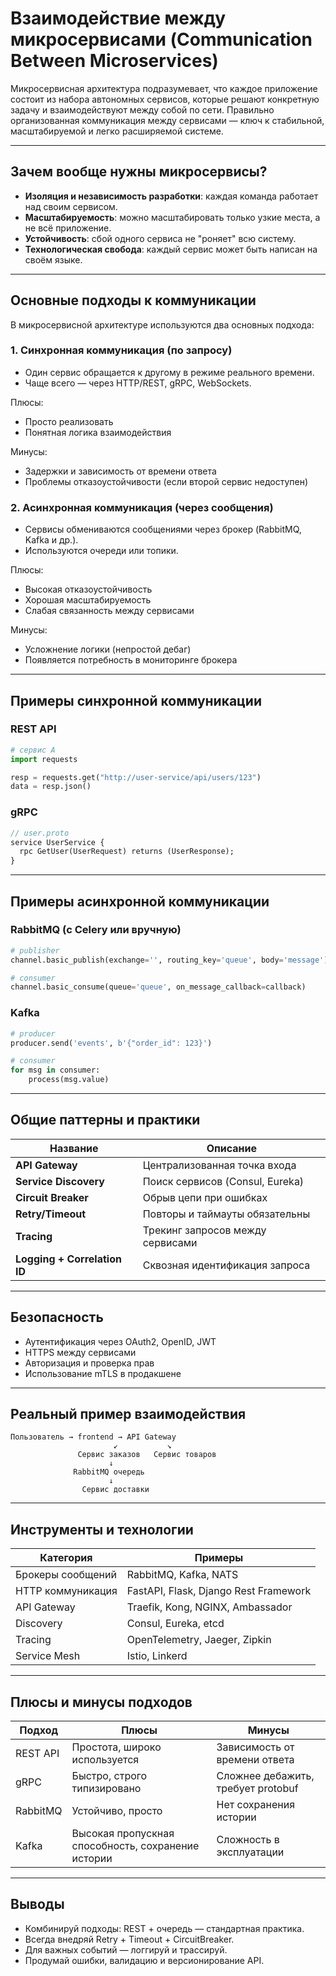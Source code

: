 # Взаимодействие между микросервисами (Communication Between Microservices)

Микросервисная архитектура подразумевает, что каждое приложение состоит из набора автономных сервисов, которые решают конкретную задачу и взаимодействуют между собой по сети. Правильно организованная коммуникация между сервисами — ключ к стабильной, масштабируемой и легко расширяемой системе.

---

## Зачем вообще нужны микросервисы?

- **Изоляция и независимость разработки**: каждая команда работает над своим сервисом.
- **Масштабируемость**: можно масштабировать только узкие места, а не всё приложение.
- **Устойчивость**: сбой одного сервиса не "роняет" всю систему.
- **Технологическая свобода**: каждый сервис может быть написан на своём языке.

---

## Основные подходы к коммуникации

В микросервисной архитектуре используются два основных подхода:

### 1. Синхронная коммуникация (по запросу)

- Один сервис обращается к другому в режиме реального времени.
- Чаще всего — через HTTP/REST, gRPC, WebSockets.

Плюсы:

- Просто реализовать
- Понятная логика взаимодействия

Минусы:

- Задержки и зависимость от времени ответа
- Проблемы отказоустойчивости (если второй сервис недоступен)

### 2. Асинхронная коммуникация (через сообщения)

- Сервисы обмениваются сообщениями через брокер (RabbitMQ, Kafka и др.).
- Используются очереди или топики.

Плюсы:

- Высокая отказоустойчивость
- Хорошая масштабируемость
- Слабая связанность между сервисами

Минусы:

- Усложнение логики (непростой дебаг)
- Появляется потребность в мониторинге брокера

---

## Примеры синхронной коммуникации

### REST API

```python
# сервис A
import requests

resp = requests.get("http://user-service/api/users/123")
data = resp.json()
```

### gRPC

```proto
// user.proto
service UserService {
  rpc GetUser(UserRequest) returns (UserResponse);
}
```

---

## Примеры асинхронной коммуникации

### RabbitMQ (с Celery или вручную)

```python
# publisher
channel.basic_publish(exchange='', routing_key='queue', body='message')

# consumer
channel.basic_consume(queue='queue', on_message_callback=callback)
```

### Kafka

```python
# producer
producer.send('events', b'{"order_id": 123}')

# consumer
for msg in consumer:
    process(msg.value)
```

---

## Общие паттерны и практики

| Название                     | Описание                         |
| ---------------------------- | -------------------------------- |
| **API Gateway**              | Централизованная точка входа     |
| **Service Discovery**        | Поиск сервисов (Consul, Eureka)  |
| **Circuit Breaker**          | Обрыв цепи при ошибках           |
| **Retry/Timeout**            | Повторы и таймауты обязательны   |
| **Tracing**                  | Трекинг запросов между сервисами |
| **Logging + Correlation ID** | Сквозная идентификация запроса   |

---

## Безопасность

- Аутентификация через OAuth2, OpenID, JWT
- HTTPS между сервисами
- Авторизация и проверка прав
- Использование mTLS в продакшене

---

## Реальный пример взаимодействия

```
Пользователь → frontend → API Gateway
                       ↙           ↘
               Сервис заказов   Сервис товаров
                      ↓
              RabbitMQ очередь
                      ↓
                Сервис доставки
```

---

## Инструменты и технологии

| Категория         | Примеры                               |
| ----------------- | ------------------------------------- |
| Брокеры сообщений | RabbitMQ, Kafka, NATS                 |
| HTTP коммуникация | FastAPI, Flask, Django Rest Framework |
| API Gateway       | Traefik, Kong, NGINX, Ambassador      |
| Discovery         | Consul, Eureka, etcd                  |
| Tracing           | OpenTelemetry, Jaeger, Zipkin         |
| Service Mesh      | Istio, Linkerd                        |

---

## Плюсы и минусы подходов

| Подход   | Плюсы                                              | Минусы                             |
| -------- | -------------------------------------------------- | ---------------------------------- |
| REST API | Простота, широко используется                      | Зависимость от времени ответа      |
| gRPC     | Быстро, строго типизировано                        | Сложнее дебажить, требует protobuf |
| RabbitMQ | Устойчиво, просто                                  | Нет сохранения истории             |
| Kafka    | Высокая пропускная способность, сохранение истории | Сложность в эксплуатации           |

---

## Выводы

- Комбинируй подходы: REST + очередь — стандартная практика.
- Всегда внедряй Retry + Timeout + CircuitBreaker.
- Для важных событий — логгируй и трассируй.
- Продумай ошибки, валидацию и версионирование API.
